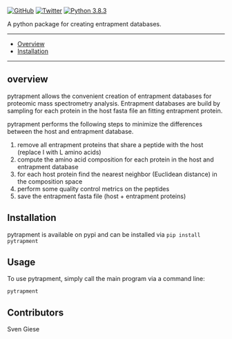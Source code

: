 [![GitHub](https://flat.badgen.net/github/license/gieses/pytrapment)](https://www.apache.org/licenses/LICENSE-2.0)
[![Twitter](https://flat.badgen.net/twitter/follow/SvenHGiese?icon=twitter)](https://twitter.com/SvenHGiese)
[![Python 3.8.3](https://img.shields.io/badge/python-3.8.3-blue.svg)](https://www.python.org/downloads/release/python-370/)


A python package for creating entrapment databases.

---
- [Overview](#overview)
- [Installation](#Installation)
---

## overview

pytrapment allows the convenient creation of entrapment databases for proteomic mass spectrometry analysis.
Entrapment databases are build by sampling for each protein in the host fasta file an fitting
entrapment protein.

pytrapment performs the following steps to minimize the differences between the host and entrapment
database.

1. remove all entrapment proteins that share a peptide with the host (replace I with L amino acids)
2. compute the amino acid composition for each protein in the host and entrapment database
3. for each host protein find the nearest neighbor (Euclidean distance) in the composition space
4. perform some quality control metrics on the peptides
5. save the entrapment fasta file (host + entrapment proteins)   


## Installation
pytrapment is available on pypi and can be installed via ```pip install pytrapment```

## Usage

To use pytrapment, simply call the main program via a command line:

```
pytrapment
```

## Contributors
Sven Giese